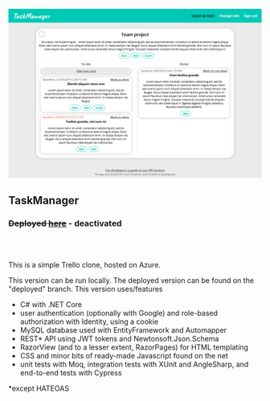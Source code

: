  <img src="https://github.com/zsofi-gagyi/notTrello/blob/master/screenshots/screenshot.png" width="870px"></img> 

<h2>TaskManager</h2>
<h3><del>Deployed <a href="https://taskmanagerstudyapp.azurewebsites.net">here</a></del> - deactivated</h3>
<br/>
<br/>
<p>This is a simple Trello clone, hosted on Azure.</p> 
<p>This version can be run locally. The deployed version can be found on the "deployed" branch. This version uses/features</p>

- C# with .NET Core
- user authentication (optionally with Google) and role-based authorization with Identity, using a cookie
- MySQL database used with EntityFramework and Automapper
- REST* API using JWT tokens and Newtonsoft.Json.Schema
- RazorView (and to a lesser extent, RazorPages) for HTML templating
- CSS and minor bits of ready-made Javascript found on the net
- unit tests with Moq, integration tests with XUnit and AngleSharp, and end-to-end tests with Cypress

*except HATEOAS
